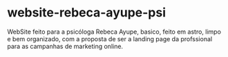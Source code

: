 # website-rebeca-ayupe-psi
WebSite feito para a psicóloga Rebeca Ayupe, basico, feito em astro, limpo e bem organizado, com a proposta de ser a landing page da profssional para as campanhas de marketing online.
